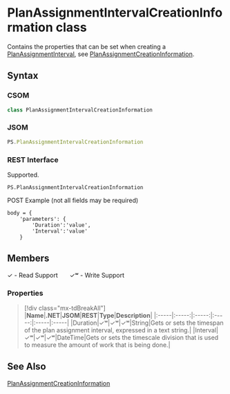 [comment]: # (Name:PlanAssignmentIntervalCreationInformation)
[comment]: # (Name:Microsoft.ProjectServer.PlanAssignmentIntervalCreationInformation)
[comment]: # (Type:class)
[comment]: # (Status:Verified)

# <a name="name"></a>PlanAssignmentIntervalCreationInformation class

<a name="description"></a>Contains the properties that can be set when creating a [PlanAssignmentInterval](PlanAssignmentInterval.md), see [PlanAssignmentCreationInformation](PlanAssignmentCreationInformation.md).

## <a name="syntax"></a>Syntax

### CSOM

```cs
class PlanAssignmentIntervalCreationInformation 
```
### JSOM

```javascript
PS.PlanAssignmentIntervalCreationInformation
```
### REST Interface

Supported.

```
PS.PlanAssignmentIntervalCreationInformation

```
POST Example (not all fields may be required)
```
body = {
	'parameters': {
		'Duration':'value', 
		'Interval':'value'		
	}
```

## <a name="members"></a>Members


&#x2713; - Read Support &nbsp;&nbsp;&nbsp;&nbsp;&nbsp;&nbsp;&#x2713;&#x02B7; - Write Support

### <a name="properties"></a>Properties
> [!div class="mx-tdBreakAll"]
|**Name**|**.NET**|**JSOM**|**REST**|**Type**|**Description**|
|:-----|:-----:|:-----:|:-----:|:-----|:-----|
|<a name="Duration"></a>Duration|&#x2713;&#x02B7;|&#x2713;&#x02B7;|&#x2713;&#x02B7;|String|Gets or sets the timespan of the plan assignment interval, expressed in a text string.|
|<a name="Interval"></a>Interval|&#x2713;&#x02B7;|&#x2713;&#x02B7;|&#x2713;&#x02B7;|DateTime|Gets or sets the timescale division that is used to measure the amount of work that is being done.|

## <a name="seeAlso"></a>See Also

[PlanAssignmentCreationInformation](PlanAssignmentCreationInformation.md)
